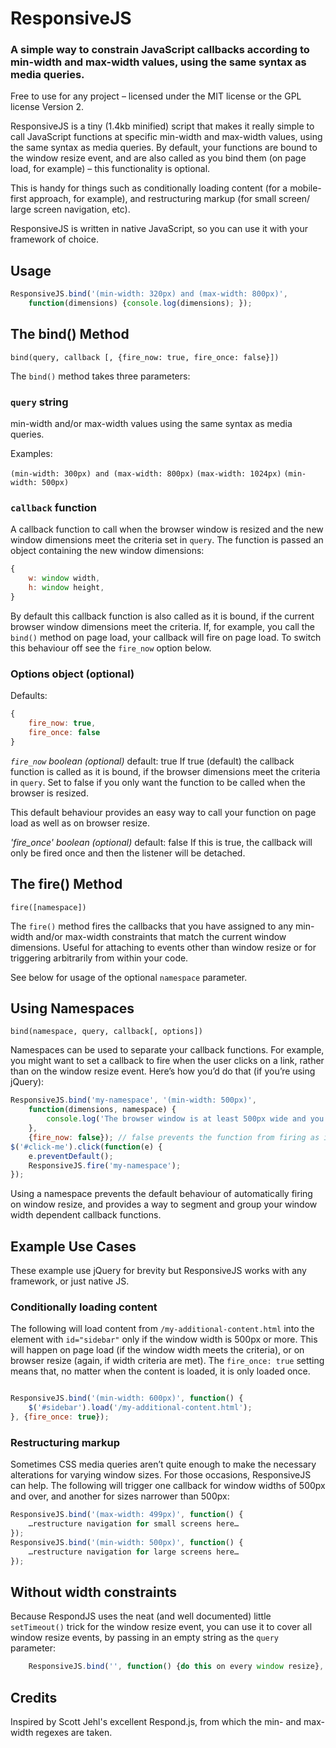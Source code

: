 # ResponsiveJS

### A simple way to constrain JavaScript callbacks according to min-width and max-width values, using the same syntax as media queries.

Free to use for any project – licensed under the MIT license or the GPL license Version 2.

ResponsiveJS is a tiny (1.4kb minified) script that makes it really simple to call JavaScript functions at specific min-width and max-width values, using the same syntax as media queries. By default, your functions are bound to the window resize event, and are also called as you bind them (on page load, for example) – this functionality is optional.

This is handy for things such as conditionally loading content (for a mobile-first approach, for example), and restructuring markup (for small screen/ large screen navigation, etc). 

ResponsiveJS is written in native JavaScript, so you can use it with your framework of choice.

## Usage

```js
ResponsiveJS.bind('(min-width: 320px) and (max-width: 800px)', 
	function(dimensions) {console.log(dimensions); });
```

## The bind() Method

`bind(query, callback [, {fire_now: true, fire_once: false}])`

The `bind()` method takes three parameters:

### `query` string
min-width and/or max-width values using the same syntax as media queries. 

Examples:

`(min-width: 300px) and (max-width: 800px)`
`(max-width: 1024px)`
`(min-width: 500px)`

### `callback` function
A callback function to call when the browser window is resized and the new window dimensions meet the criteria set in `query`. The function is passed an object containing the new window dimensions:

```js
{
	w: window width,
	h: window height,
}
```

By default this callback function is also called as it is bound, if the current browser window dimensions meet the criteria. If, for example, you call the `bind()` method on page load, your callback will fire on page load. To switch this behaviour off see the `fire_now` option below.

### Options object (optional)

Defaults:

```js
{
	fire_now: true,
	fire_once: false
}
```

*`fire_now` boolean (optional)* default: true
If true (default) the callback function is called as it is bound, if the browser dimensions meet the criteria in `query`. Set to false if you only want the function to be called when the browser is resized.

This default behaviour provides an easy way to call your function on page load as well as on browser resize.

*'fire_once' boolean (optional)* default: false
If this is true, the callback will only be fired once and then the listener will be detached. 

## The fire() Method

`fire([namespace])`

The `fire()` method fires the callbacks that you have assigned to any min-width and/or max-width constraints that match the current window dimensions. Useful for attaching to events other than window resize or for triggering arbitrarily from within your code.

See below for usage of the optional `namespace` parameter.

## Using Namespaces

`bind(namespace, query, callback[, options])`

Namespaces can be used to separate your callback functions. For example, you might want to set a callback to fire when the user clicks on a link, rather than on the window resize event. Here’s how you’d do that (if you’re using jQuery):

```js
ResponsiveJS.bind('my-namespace', '(min-width: 500px)', 
	function(dimensions, namespace) {
		console.log('The browser window is at least 500px wide and you did something to fire callback functions in the "my-namespace" namespace'); 
	},
	{fire_now: false}); // false prevents the function from firing as it is bound
$('#click-me').click(function(e) {
	e.preventDefault();
	ResponsiveJS.fire('my-namespace');
});
```

Using a namespace prevents the default behaviour of automatically firing on window resize, and provides a way to segment and group your window width dependent callback functions.

## Example Use Cases

These example use jQuery for brevity but ResponsiveJS works with any framework, or just native JS.

### Conditionally loading content

The following will load content from `/my-additional-content.html` into the element with `id="sidebar"` only if the window width is 500px or more. This will happen on page load (if the window width meets the criteria), or on browser resize (again, if width criteria are met). The `fire_once: true` setting means that, no matter when the content is loaded, it is only loaded once.

```js

ResponsiveJS.bind('(min-width: 600px)', function() {
	$('#sidebar').load('/my-additional-content.html');
}, {fire_once: true});
```

### Restructuring markup

Sometimes CSS media queries aren’t quite enough to make the necessary alterations for varying window sizes. For those occasions, ResponsiveJS can help. The following will trigger one callback for window widths of 500px and over, and another for sizes narrower than 500px:

```js
ResponsiveJS.bind('(max-width: 499px)', function() {
	…restructure navigation for small screens here…
});
ResponsiveJS.bind('(min-width: 500px)', function() {
	…restructure navigation for large screens here…
});
```

## Without width constraints

Because RespondJS uses the neat (and well documented) little `setTimeout()` trick for the window resize event, you can use it to cover all window resize events, by passing in an empty string as the `query` parameter:

```js
	ResponsiveJS.bind('', function() {do this on every window resize}, {fire_now: false});
```

## Credits

Inspired by Scott Jehl's excellent Respond.js, from which the min- and max-width regexes are taken.
